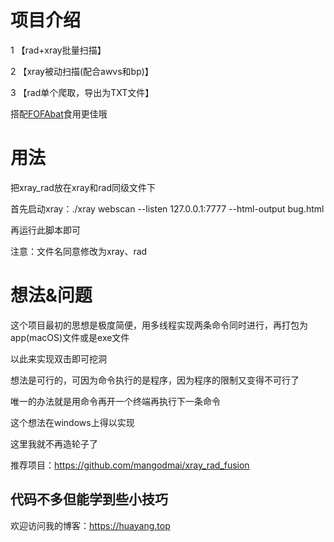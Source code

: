 # 项目介绍
1 【rad+xray批量扫描】 

2 【xray被动扫描(配合awvs和bp)】

3 【rad单个爬取，导出为TXT文件】 

搭配[FOFAbat](链接地址)食用更佳哦
# 用法

把xray_rad放在xray和rad同级文件下

首先启动xray：./xray webscan --listen 127.0.0.1:7777 --html-output bug.html

再运行此脚本即可

注意：文件名同意修改为xray、rad

# 想法&问题  
这个项目最初的思想是极度简便，用多线程实现两条命令同时进行，再打包为app(macOS)文件或是exe文件  

以此来实现双击即可挖洞  

想法是可行的，可因为命令执行的是程序，因为程序的限制又变得不可行了  

唯一的办法就是用命令再开一个终端再执行下一条命令  

这个想法在windows上得以实现 

这里我就不再造轮子了  

推荐项目：https://github.com/mangodmai/xray_rad_fusion

## 代码不多但能学到些小技巧

欢迎访问我的博客：https://huayang.top

